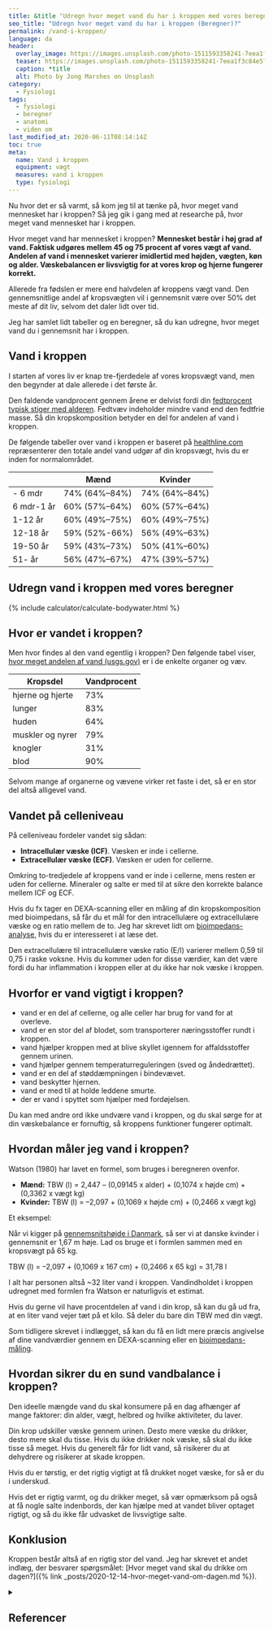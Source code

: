 ```yaml
---
title: &title "Udregn hvor meget vand du har i kroppen med vores beregner? 🚰"
seo_title: "Udregn hvor meget vand du har i kroppen (Beregner)?"
permalink: /vand-i-kroppen/
language: da
header:
  overlay_image: https://images.unsplash.com/photo-1511593358241-7eea1f3c84e5?ixlib=rb-1.2.1&ixid=eyJhcHBfaWQiOjEyMDd9&auto=format&fit=crop&h=630&w=1200&q=60
  teaser: https://images.unsplash.com/photo-1511593358241-7eea1f3c84e5?ixlib=rb-1.2.1&ixid=eyJhcHBfaWQiOjEyMDd9&auto=format&fit=crop&h=300&w=400&q=10
  caption: *title
  alt: Photo by Jong Marshes on Unsplash
category:
  - Fysiologi
tags:
  - fysiologi
  - beregner
  - anatomi
  - viden om
last_modified_at: 2020-06-11T08:14:14Z
toc: true
meta:
  name: Vand i kroppen
  equipment: vægt
  measures: vand i kroppen
  type: fysiologi
---
```


Nu hvor det er så varmt, så kom jeg til at tænke på, hvor meget vand mennesket har i kroppen? Så jeg gik i gang med at researche på, hvor meget vand mennesket har i kroppen.

Hvor meget vand har mennesket i kroppen? **Mennesket består i høj grad af vand. Faktisk udgøres mellem 45 og 75 procent af vores vægt af vand. Andelen af vand i mennesket varierer imidlertid med højden, vægten, køn og alder. Væskebalancen er livsvigtig for at vores krop og hjerne fungerer korrekt.**

Allerede fra fødslen er mere end halvdelen af kroppens vægt vand. Den gennemsnitlige andel af kropsvægten vil i gennemsnit være over 50% det meste af dit liv, selvom det daler lidt over tid.

Jeg har samlet lidt tabeller og en beregner, så du kan udregne, hvor meget vand du i gennemsnit har i kroppen.

## Vand i kroppen

I starten af vores liv er knap tre-fjerdedele af vores kropsvægt vand, men den begynder at dale allerede i det første år.

Den faldende vandprocent gennem årene er delvist fordi din [fedtprocent typisk stiger med alderen](/fedtprocent-normer/). Fedtvæv indeholder mindre vand end den fedtfrie masse. Så din kropskomposition betyder en del for andelen af vand i kroppen.

De følgende tabeller over vand i kroppen er baseret på [healthline.com](https://www.healthline.com/health/body-water-percentage#body-water-charts) repræsenterer den totale andel vand udgør af din kropsvægt, hvis du er inden for normalområdet.

| | Mænd | Kvinder |
|-|-|-|
| - 6 mdr | 74% (64%–84%) | 74% (64%–84%) |
| 6 mdr-1 år | 60% (57%–64%) | 60% (57%–64%) |
| 1-12 år | 60% (49%–75%) | 60% (49%–75%) |
| 12-18 år | 59% (52%-66%) | 56% (49%–63%) |
| 19-50 år | 59% (43%–73%) | 50% (41%–60%) |
| 51- år | 56% (47%–67%) | 47% (39%–57%) |

## Udregn vand i kroppen med vores beregner

{% include calculator/calculate-bodywater.html %}

## Hvor er vandet i kroppen?

Men hvor findes al den vand egentlig i kroppen? Den følgende tabel viser, [hvor meget andelen af vand (usgs.gov)](https://www.usgs.gov/special-topic/water-science-school/science/water-you-water-and-human-body) er i de enkelte organer og væv.

| Kropsdel         | Vandprocent |
|------------------|-------------|
| hjerne og hjerte | 73%         |
| lunger           | 83%         |
| huden            | 64%         |
| muskler og nyrer | 79%         |
| knogler          | 31%         |
| blod             | 90%         |

Selvom mange af organerne og vævene virker ret faste i det, så er en stor del altså alligevel vand.

## Vandet på celleniveau

På celleniveau fordeler vandet sig sådan:

- **Intracellulær væske (ICF)**. Væsken er inde i cellerne.
- **Extracellulær væske (ECF)**. Væsken er uden for cellerne.

Omkring to-tredjedele af kroppens vand er inde i cellerne, mens resten er uden for cellerne. Mineraler og salte er med til at sikre den korrekte balance mellem ICF og ECF.

Hvis du fx tager en DEXA-scanning eller en måling af din kropskomposition med bioimpedans, så får du et mål for den intracellulære og extracellulære væske og en ratio mellem de to. Jeg har skrevet lidt om [bioimpedans-analyse](/bioimpedans-maaling/), hvis du er interesseret i at læse det.

Den extracellulære til intracellulære væske ratio (E/I) varierer mellem 0,59 til 0,75 i raske voksne. Hvis du kommer uden for disse værdier, kan det være fordi du har inflammation i kroppen eller at du ikke har nok væske i kroppen.

## Hvorfor er vand vigtigt i kroppen?

- vand er en del af cellerne, og alle celler har brug for vand for at overleve.
- vand er en stor del af blodet, som transporterer næringsstoffer rundt i kroppen.
- vand hjælper kroppen med at blive skyllet igennem for affaldsstoffer gennem urinen.
- vand hjælper gennem temperaturreguleringen (sved og åndedrættet).
- vand er en del af støddæmpningen i bindevævet.
- vand beskytter hjernen.
- vand er med til at holde leddene smurte.
- der er vand i spyttet som hjælper med fordøjelsen.

Du kan med andre ord ikke undvære vand i kroppen, og du skal sørge for at din væskebalance er fornuftig, så kroppens funktioner fungerer optimalt.

## Hvordan måler jeg vand i kroppen?

Watson (1980) har lavet en formel, som bruges i beregneren ovenfor.

- **Mænd:** TBW (l) = 2,447 – (0,09145 x alder) + (0,1074 x højde cm) + (0,3362 x vægt kg)
- **Kvinder:** TBW (l) = –2,097 + (0,1069 x højde cm) + (0,2466 x vægt kg)

Et eksempel:

Når vi kigger på [gennemsnitshøjde i Danmark](/hvad-er-gennemsnitshoejden-i-danmark/), så ser vi at danske kvinder i gennemsnit er 1,67 m høje. Lad os bruge et i formlen sammen med en kropsvægt på 65 kg.

TBW (l) = –2,097 + (0,1069 x 167 cm) + (0,2466 x 65 kg) = 31,78 l

I alt har personen altså ~32 liter vand i kroppen. Vandindholdet i kroppen udregnet med formlen fra Watson er naturligvis et estimat.

Hvis du gerne vil have procentdelen af vand i din krop, så kan du gå ud fra, at en liter vand vejer tæt på et kilo. Så deler du bare din TBW med din vægt.

Som tidligere skrevet i indlægget, så kan du få en lidt mere præcis angivelse af dine vandværdier gennem en DEXA-scanning eller en [bioimpedans-måling](/bioimpedans-maaling/).

## Hvordan sikrer du en sund vandbalance i kroppen?

Den ideelle mængde vand du skal konsumere på en dag afhænger af mange faktorer: din alder, vægt, helbred og hvilke aktiviteter, du laver.

Din krop udskiller væske gennem urinen. Desto mere væske du drikker, desto mere skal du tisse. Hvis du ikke drikker nok væske, så skal du ikke tisse så meget. Hvis du generelt får for lidt vand, så risikerer du at dehydrere og risikerer at skade kroppen.

Hvis du er tørstig, er det rigtig vigtigt at få drukket noget væske, for så er du i underskud.

Hvis det er rigtig varmt, og du drikker meget, så vær opmærksom på også at få nogle salte indenbords, der kan hjælpe med at vandet bliver optaget rigtigt, og så du ikke får udvasket de livsvigtige salte.

## Konklusion

Kroppen består altså af en rigtig stor del vand. Jeg har skrevet et andet indlæg, der besvarer spørgsmålet: [Hvor meget vand skal du drikke om dagen?]({% link _posts/2020-12-14-hvor-meget-vand-om-dagen.md %}).

<details markdown="1" class="references">
  <summary><h2 id="references">Referencer</h2></summary>

- Lee, Jee Young, Han Sung Ryu, Sung Soo Yoon, Eun Hye Kim, og Seong Woo Yoon. 2019. “Extracellular-to-Intracellular Fluid Volume Ratio as a Prognostic Factor for Survival in Patients With Metastatic Cancer”. Integrative Cancer Therapies 18 (maj). <https://doi.org/10.1177/1534735419847285>.
- Watson, P. E., I. D. Watson, og R. D. Batt. 1980. “Total Body Water Volumes for Adult Males and Females Estimated from Simple Anthropometric Measurements”. The American Journal of Clinical Nutrition 33 (1): 27–39. <https://doi.org/10.1093/ajcn/33.1.27>.
- [What Is the Average (and Ideal) Percentage of Water in Your Body?](https://www.healthline.com/health/body-water-percentage#maintenance)
</details>
